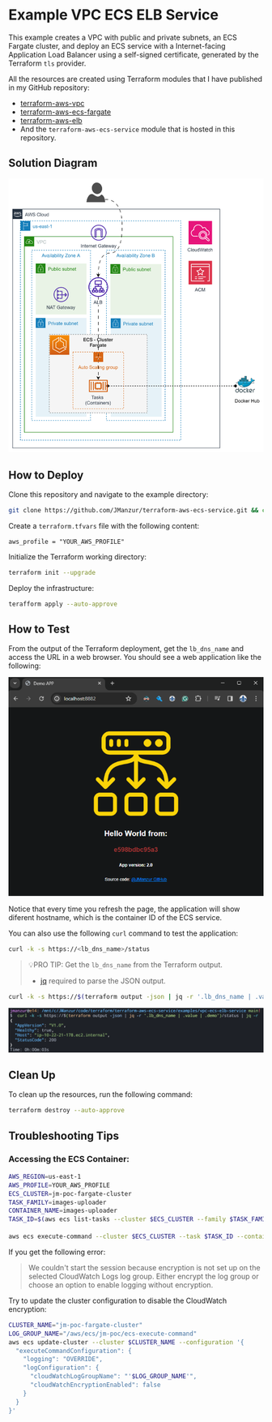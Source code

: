 
# Example VPC ECS ELB Service

This example creates a VPC with public and private subnets, an ECS Fargate cluster, and deploy an ECS service with a Internet-facing Application Load Balancer using a self-signed certificate, generated by the Terraform `tls` provider.

All the resources are created using Terraform modules that I have published in my GitHub repository:

- [terraform-aws-vpc](https://github.com/JManzur/terraform-aws-vpc)
- [terraform-aws-ecs-fargate](https://github.com/JManzur/terraform-aws-ecs-fargate)
- [terraform-aws-elb](https://github.com/JManzur/terraform-aws-elb)
- And the `terraform-aws-ecs-service` module that is hosted in this repository.

## Solution Diagram

![example-vpc-ecs-elb-service](./assets/example-vpc-ecs-elb-service.svg)

## How to Deploy

Clone this repository and navigate to the example directory:
```bash
git clone https://github.com/JManzur/terraform-aws-ecs-service.git && cd terraform-aws-ecs-service
```

Create a `terraform.tfvars` file with the following content:
```hcl
aws_profile = "YOUR_AWS_PROFILE"
```

Initialize the Terraform working directory:
```bash
terraform init --upgrade
```

Deploy the infrastructure:
```bash
terafform apply --auto-approve
```

## How to Test

From the output of the Terraform deployment, get the `lb_dns_name` and access the URL in a web browser. You should see a web application like the following:

![demo-alb-app](https://raw.githubusercontent.com/JManzur/load-balancing-demo-app/main/images/lb_demo_app.png)

Notice that every time you refresh the page, the application will show diferent hostname, which is the container ID of the ECS service.

You can also use the following `curl` command to test the application:

```bash
curl -k -s https://<lb_dns_name>/status
```

> 💡PRO TIP: Get the `lb_dns_name` from the Terraform output.
> - [jq](https://jqlang.github.io/jq/download/) required to parse the JSON output.


```bash
curl -k -s https://$(terraform output -json | jq -r '.lb_dns_name | .value | .demo')/status | jq -r
```

![curl_terraform_output](./assets/curl_terraform_output.png)
## Clean Up

To clean up the resources, run the following command:

```bash
terraform destroy --auto-approve
```

## Troubleshooting Tips

### Accessing the ECS Container:

```bash
AWS_REGION=us-east-1
AWS_PROFILE=YOUR_AWS_PROFILE
ECS_CLUSTER=jm-poc-fargate-cluster
TASK_FAMILY=images-uploader
CONTAINER_NAME=images-uploader
TASK_ID=$(aws ecs list-tasks --cluster $ECS_CLUSTER --family $TASK_FAMILY --region $AWS_REGION --profile $AWS_PROFILE | jq -r '.taskArns | .[0]')

aws ecs execute-command --cluster $ECS_CLUSTER --task $TASK_ID --container $CONTAINER_NAME --command "/bin/bash" --interactive --region $AWS_REGION --profile $AWS_PROFILE
```

If you get the following error:

> We couldn't start the session because encryption is not set up on the selected CloudWatch Logs log group. Either encrypt the log group or choose an option to enable logging without encryption.

Try to update the cluster configuration to disable the CloudWatch encryption:

```bash
CLUSTER_NAME="jm-poc-fargate-cluster"
LOG_GROUP_NAME="/aws/ecs/jm-poc/ecs-execute-command"
aws ecs update-cluster --cluster $CLUSTER_NAME --configuration '{
  "executeCommandConfiguration": {
    "logging": "OVERRIDE",
    "logConfiguration": {
      "cloudWatchLogGroupName": "'$LOG_GROUP_NAME'",
      "cloudWatchEncryptionEnabled": false
    }
  }
}'
```
